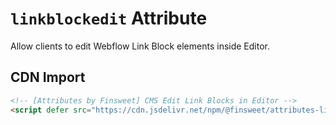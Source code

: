 # `linkblockedit` Attribute

Allow clients to edit Webflow Link Block elements inside Editor.

## CDN Import

```html
<!-- [Attributes by Finsweet] CMS Edit Link Blocks in Editor -->
<script defer src="https://cdn.jsdelivr.net/npm/@finsweet/attributes-linkblockedit@1/linkblockedit.js"></script>
```
